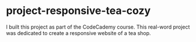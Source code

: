 # project-responsive-tea-cozy

I built this project as part of the CodeCademy course. This real-word project was dedicated to create a responsive website of a tea shop.
